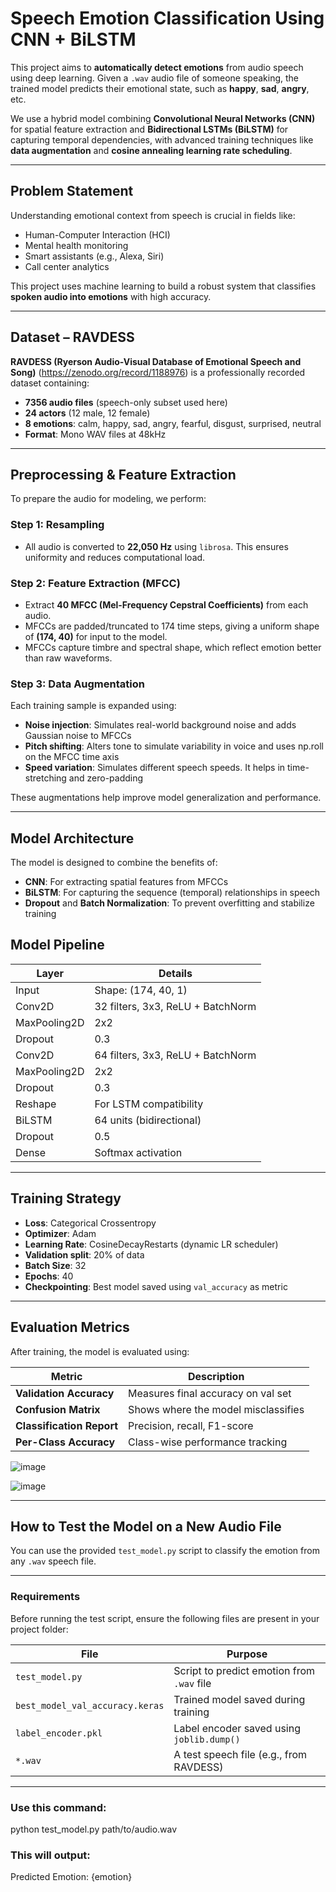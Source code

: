 # Speech Emotion Classification Using CNN + BiLSTM 

This project aims to **automatically detect emotions** from audio speech using deep learning. Given a `.wav` audio file of someone speaking, the trained model predicts their emotional state, such as **happy**, **sad**, **angry**, etc.

We use a hybrid model combining **Convolutional Neural Networks (CNN)** for spatial feature extraction and **Bidirectional LSTMs (BiLSTM)** for capturing temporal dependencies, with advanced training techniques like **data augmentation** and **cosine annealing learning rate scheduling**.

---

## Problem Statement

Understanding emotional context from speech is crucial in fields like:
- Human-Computer Interaction (HCI)
- Mental health monitoring
- Smart assistants (e.g., Alexa, Siri)
- Call center analytics

This project uses machine learning to build a robust system that classifies **spoken audio into emotions** with high accuracy.

---

## Dataset – RAVDESS

**RAVDESS (Ryerson Audio-Visual Database of Emotional Speech and Song)** (https://zenodo.org/record/1188976) is a professionally recorded dataset containing:
- **7356 audio files** (speech-only subset used here)
- **24 actors** (12 male, 12 female)
- **8 emotions**: calm, happy, sad, angry, fearful, disgust, surprised, neutral
- **Format**: Mono WAV files at 48kHz

---

## Preprocessing & Feature Extraction

To prepare the audio for modeling, we perform:

### Step 1: Resampling
- All audio is converted to **22,050 Hz** using `librosa`. This ensures uniformity and reduces computational load.

### Step 2: Feature Extraction (MFCC)
- Extract **40 MFCC (Mel-Frequency Cepstral Coefficients)** from each audio.
- MFCCs are padded/truncated to 174 time steps, giving a uniform shape of **(174, 40)** for input to the model.
- MFCCs capture timbre and spectral shape, which reflect emotion better than raw waveforms.

### Step 3: Data Augmentation
Each training sample is expanded using:
- **Noise injection**: Simulates real-world background noise and adds Gaussian noise to MFCCs
- **Pitch shifting**: Alters tone to simulate variability in voice and uses np.roll on the MFCC time axis
- **Speed variation**: Simulates different speech speeds. It helps in time-stretching and zero-padding

These augmentations help improve model generalization and performance.

---

## Model Architecture

The model is designed to combine the benefits of:
- **CNN**: For extracting spatial features from MFCCs
- **BiLSTM**: For capturing the sequence (temporal) relationships in speech 
- **Dropout** and **Batch Normalization**: To prevent overfitting and stabilize training

## Model Pipeline

| Layer              | Details                              |
|-------------------|---------------------------------------|
| Input             | Shape: (174, 40, 1)                   |
| Conv2D            | 32 filters, 3x3, ReLU + BatchNorm     |
| MaxPooling2D      | 2x2                                   |
| Dropout           | 0.3                                   |
| Conv2D            | 64 filters, 3x3, ReLU + BatchNorm     |
| MaxPooling2D      | 2x2                                   |
| Dropout           | 0.3                                   |
| Reshape           | For LSTM compatibility                |
| BiLSTM            | 64 units (bidirectional)              |
| Dropout           | 0.5                                   |
| Dense             | Softmax activation                    |

---

## Training Strategy

- **Loss**: Categorical Crossentropy
- **Optimizer**: Adam
- **Learning Rate**: CosineDecayRestarts (dynamic LR scheduler)
- **Validation split**: 20% of data
- **Batch Size**: 32
- **Epochs**: 40
- **Checkpointing**: Best model saved using `val_accuracy` as metric

---

## Evaluation Metrics

After training, the model is evaluated using:

| Metric                  | Description                         |
|--------------------------|-------------------------------------|
| **Validation Accuracy**  | Measures final accuracy on val set |
| **Confusion Matrix**     | Shows where the model misclassifies |
| **Classification Report**| Precision, recall, F1-score        |
| **Per-Class Accuracy**   | Class-wise performance tracking     |

![image](https://github.com/user-attachments/assets/f78679f4-3683-46c1-9221-05f716074cfa)

![image](https://github.com/user-attachments/assets/4313aeff-5a63-47ea-a76e-a4127922f420)

---

## How to Test the Model on a New Audio File

You can use the provided `test_model.py` script to classify the emotion from any `.wav` speech file.

---

### Requirements

Before running the test script, ensure the following files are present in your project folder:

| File                            | Purpose                                      |
|---------------------------------|----------------------------------------------|
| `test_model.py`                | Script to predict emotion from `.wav` file   |
| `best_model_val_accuracy.keras`| Trained model saved during training          |
| `label_encoder.pkl`            | Label encoder saved using `joblib.dump()`    |
| `*.wav`                        | A test speech file (e.g., from RAVDESS)      |

---
### Use this command:

python test_model.py path/to/audio.wav

### This will output:

Predicted Emotion: {emotion}




